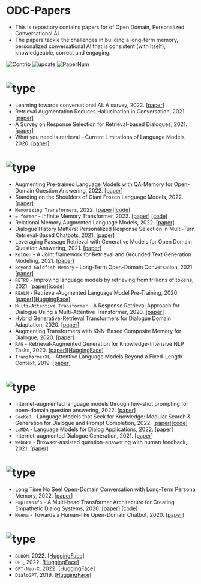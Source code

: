 # ODC-Papers
- This is repository contains papers for of Open Domain, Personalized Conversational AI. 
- The papers tackle the challenges in building a long-term memory, personalized conversational AI that is consistent (with itself), knowledgeable, correct and engaging.

<img src="https://img.shields.io/badge/Contributions-Welcome-278ea5" alt="Contrib"/> <img src="https://img.shields.io/badge/Last%20Update-2022--07--09-success" alt="update"/> <img src="https://img.shields.io/badge/Number%20of%20Papers-28-2D333B" alt="PaperNum"/>

# <img src="https://img.shields.io/badge/Topic%20-Survey%20Papers-informational" alt="type"/>
- Learning towards conversational AI: A survey, 2022. [[paper]](https://www.sciencedirect.com/science/article/pii/S2666651022000079#bib52)
- Retrieval Augmentation Reduces Hallucination in Conversation, 2021. [[paper]](https://arxiv.org/abs/2104.07567)
- A Survey on Response Selection for Retrieval-based Dialogues, 2021. [[paper]](https://www.ijcai.org/proceedings/2021/627)
- What you need is retrieval - Current Limitations of Language Models, 2020. [[paper]](https://arxiv.org/abs/2009.06857)


# <img src="https://img.shields.io/badge/Topic%20-Memory%20Augmented-informational" alt="type"/>
- Augmenting Pre-trained Language Models with QA-Memory for Open-Domain Question Answering, 2022. [[paper]](https://arxiv.org/pdf/2204.04581.pdf)
- Standing on the Shoulders of Giant Frozen Language Models, 2022. [[paper]](https://www.researchgate.net/publication/360098745_Standing_on_the_Shoulders_of_Giant_Frozen_Language_Models)
- `Memorizing Transformers`, 2022. [[paper]](https://arxiv.org/abs/2203.08913)[[code]](https://github.com/lucidrains/memorizing-transformers-pytorch)
- `∞-former` - Infinite Memory Transformer, 2022. [[paper]](https://aclanthology.org/2022.acl-long.375/) [[code]](https://github.com/deep-spin/infinite-former)
- Relational Memory Augmented Language Models, 2022. [[paper]](https://arxiv.org/abs/2201.09680)
- Dialogue History Matters! Personalized Response Selection in Multi-Turn Retrieval-Based Chatbots, 2021. [[paper]](https://www.semanticscholar.org/paper/Dialogue-History-Matters!-Personalized-Response-in-Li-Liu/009b699bac018f8c1a5d0c8691e650fc79ba4741)
- Leveraging Passage Retrieval with Generative Models for Open Domain Question Answering, 2021. [[paper]](https://arxiv.org/pdf/2007.01282.pdf)
- `RetGen` - A Joint framework for Retrieval and Grounded Text Generation Modeling, 2021. [[paper]](https://arxiv.org/abs/2105.06597)
- `Beyond Goldfish Memory` - Long-Term Open-Domain Conversation, 2021. [[paper]](https://arxiv.org/abs/2107.07567)
- `RETRO` - Improving language models by retrieving from trillions of tokens, 2021. [[paper]](https://arxiv.org/abs/2112.04426)[[code]](https://github.com/lucidrains/RETRO-pytorch)
- `REALM` - Retrieval-Augmented Language Model Pre-Training, 2020. [[paper]](https://arxiv.org/pdf/2002.08909.pdf)[[HuggingFace]](https://huggingface.co/docs/transformers/model_doc/realm)
- `Multi-Attentive Transformer` - A Response Retrieval Approach for Dialogue Using a Multi-Attentive Transformer, 2020. [[paper]](https://arxiv.org/abs/2012.08148)
- Hybrid Generative-Retrieval Transformers for Dialogue Domain Adaptation, 2020. [[paper]](https://arxiv.org/abs/2003.01680)
- Augmenting Transformers with KNN-Based Composite Memory for Dialogue, 2020. [[paper]](https://arxiv.org/abs/2004.12744)
- `RAG` - Retrieval-Augmented Generation for Knowledge-Intensive NLP Tasks, 2020. [[paper]](https://arxiv.org/abs/2005.11401?context=cs)[[HuggingFace]](https://huggingface.co/docs/transformers/model_doc/rag)
- `TransformerXL` - Attentive Language Models Beyond a Fixed-Length Context, 2019. [[paper]](https://arxiv.org/abs/1901.02860)

# <img src="https://img.shields.io/badge/Topic%20-Internet%20Augmented-informational" alt="type"/>
- Internet-augmented language models through few-shot prompting for open-domain question answering, 2022. [[paper]](https://arxiv.org/pdf/2203.05115.pdf)
- `SeeKeR` - Language Models that Seek for Knowledge: Modular Search & Generation for Dialogue and Prompt Completion, 2022. [[paper]](https://arxiv.org/pdf/2203.13224.pdf)[[code]](https://parl.ai/projects/seeker/)
- `LaMDA` - Language Models for Dialog Applications, 2022. [[paper]](https://arxiv.org/pdf/2201.08239.pdf)
- Internet-augmented Dialogue Generation, 2021. [[paper]](https://arxiv.org/abs/2107.07566)
- `WebGPT` - Browser-assisted question-answering with human feedback, 2021. [[paper]](https://arxiv.org/abs/2112.09332)


# <img src="https://img.shields.io/badge/Topic%20-Persona-informational" alt="type"/>
- Long Time No See! Open-Domain Conversation with Long-Term Persona Memory, 2022. [[paper]](https://arxiv.org/pdf/2203.05797v1.pdf)
- `EmpTransfo` - A Multi-head Transformer Architecture for Creating Empathetic Dialog Systems, 2020. [[paper]](https://arxiv.org/pdf/2003.02958.pdf) [[code]](https://github.com/roholazandie/EmpTransfo)
- `Meena` - Towards a Human-like Open-Domain Chatbot, 2020. [[paper]](http://arxiv.org/abs/2001.09977)


# <img src="https://img.shields.io/badge/Topic%20-Open%20Source%20Language%20Models-informational" alt="type"/>
- `BLOOM`, 2022. [[HuggingFace]](https://huggingface.co/docs/transformers/model_doc/bloom)
- `OPT`, 2022. [[HuggingFace]](https://huggingface.co/docs/transformers/model_doc/opt)
- `GPT-Neo-X`, 2022. [[HuggingFace]](https://huggingface.co/docs/transformers/model_doc/gpt_neox)
- `DialoGPT`, 2019. [[HuggingFace]](https://huggingface.co/docs/transformers/model_doc/dialogpt)

